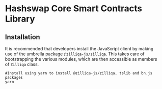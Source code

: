 
# Hashswap Core Smart Contracts Library


## Installation

It is recommended that developers install the JavaScript client by making use
of the umbrella package `@zilliqa-js/zilliqa`. This takes care of bootstrapping the various modules, which are then accessible as members of 
`Zilliqa` class.

```shell
#Install using yarn to install @zilliqa-js/zilliqa, tslib and bn.js packages
yarn
```
